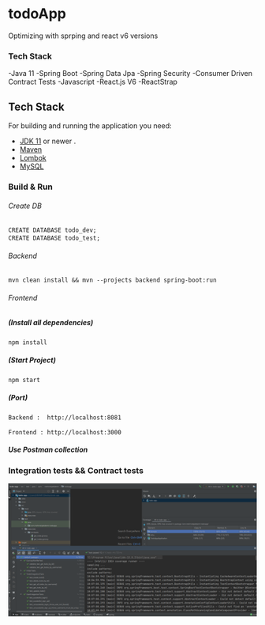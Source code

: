 # todoApp
Optimizing with sprping and react v6 versions


### Tech Stack

-Java 11
-Spring Boot
-Spring Data Jpa
-Spring Security
-Consumer Driven Contract Tests
-Javascript
-React.js V6
-ReactStrap

## Tech Stack


For building and running the application you need:
- [JDK 11](https://www.oracle.com/java/technologies/javase-jdk11-downloads.html) or newer . 
- [Maven](https://maven.apache.org)
- [Lombok](https://projectlombok.org/)
- [MySQL](https://www.mysql.com/)



### Build & Run

 ###### Create DB 
```
CREATE DATABASE todo_dev;
CREATE DATABASE todo_test;
```
  ###### Backend
  
```
mvn clean install && mvn --projects backend spring-boot:run
```

  ###### Frontend
  
##### (Install all dependencies)
```
npm install
```

##### (Start Project)
```
npm start
```

##### (Port)
```
Backend :  http://localhost:8081
```

```
Frontend : http://localhost:3000
```

##### Use Postman collection 

### Integration tests && Contract tests

![test](https://github.com/mehmetpekdemir/Todo-App/blob/master/docs/testcoverage.png)
